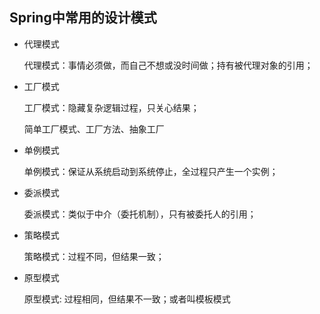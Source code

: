 Spring中常用的设计模式
---

* 代理模式
  
   代理模式：事情必须做，而自己不想或没时间做；持有被代理对象的引用；
   
* 工厂模式

  工厂模式：隐藏复杂逻辑过程，只关心结果；
  
  简单工厂模式、工厂方法、抽象工厂
  
  
* 单例模式
  
  单例模式：保证从系统启动到系统停止，全过程只产生一个实例；
  
* 委派模式
 
  委派模式：类似于中介（委托机制），只有被委托人的引用；
  
* 策略模式

  策略模式：过程不同，但结果一致；
  
* 原型模式

  原型模式: 过程相同，但结果不一致；或者叫模板模式
  